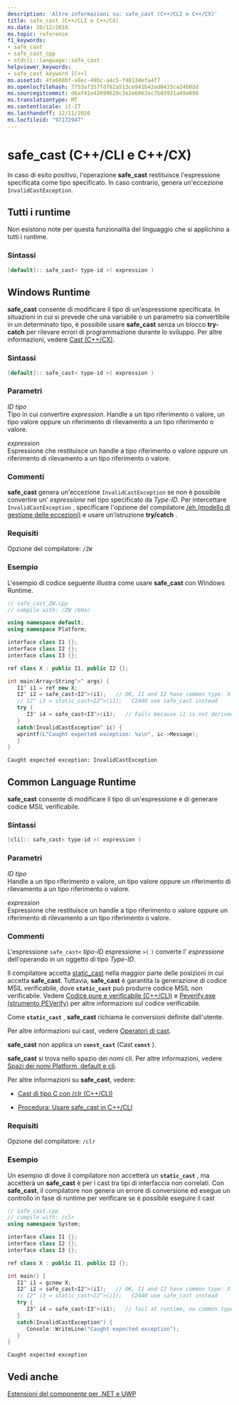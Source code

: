 ```yaml
---
description: 'Altre informazioni su: safe_cast (C++/CLI e C++/CX)'
title: safe_cast (C++/CLI e C++/CX)
ms.date: 10/12/2018
ms.topic: reference
f1_keywords:
- safe_cast
- safe_cast_cpp
- stdcli::language::safe_cast
helpviewer_keywords:
- safe_cast keyword [C++]
ms.assetid: 4fa688bf-a8ec-49bc-a4c5-f48134efa4f7
ms.openlocfilehash: 7753af357fd782a513ce941b42ad0433ca24b0dd
ms.sourcegitcommit: d6af41e42699628c3e2e6063ec7b03931a49a098
ms.translationtype: MT
ms.contentlocale: it-IT
ms.lasthandoff: 12/11/2020
ms.locfileid: "97172947"
---
```

# <a name="safe_cast-ccli-and-ccx"></a>safe_cast (C++/CLI e C++/CX)

In caso di esito positivo, l'operazione **safe_cast** restituisce l'espressione specificata come tipo specificato. In caso contrario, genera un'eccezione `InvalidCastException`.

## <a name="all-runtimes"></a>Tutti i runtime

Non esistono note per questa funzionalità del linguaggio che si applichino a tutti i runtime.

### <a name="syntax"></a>Sintassi

```cpp
[default]:: safe_cast< type-id >( expression )
```

## <a name="windows-runtime"></a>Windows Runtime

**safe_cast** consente di modificare il tipo di un'espressione specificata. In situazioni in cui si prevede che una variabile o un parametro sia convertibile in un determinato tipo, è possibile usare **safe_cast** senza un blocco **try-catch** per rilevare errori di programmazione durante lo sviluppo. Per altre informazioni, vedere [Cast (C++/CX)](../cppcx/casting-c-cx.md).

### <a name="syntax"></a>Sintassi

```cpp
[default]:: safe_cast< type-id >( expression )
```

### <a name="parameters"></a>Parametri

*ID tipo*<br/>
Tipo in cui convertire *expression*. Handle a un tipo riferimento o valore, un tipo valore oppure un riferimento di rilevamento a un tipo riferimento o valore.

*expression*<br/>
Espressione che restituisce un handle a tipo riferimento o valore oppure un riferimento di rilevamento a un tipo riferimento o valore.

### <a name="remarks"></a>Commenti

**safe_cast** genera un'eccezione `InvalidCastException` se non è possibile convertire un' *espressione* nel tipo specificato da *Type-ID*. Per intercettare `InvalidCastException` , specificare l'opzione del compilatore [/eh (modello di gestione delle eccezioni)](../build/reference/eh-exception-handling-model.md) e usare un'istruzione **try/catch** .

### <a name="requirements"></a>Requisiti

Opzione del compilatore: `/ZW`

### <a name="examples"></a>Esempio

L'esempio di codice seguente illustra come usare **safe_cast** con Windows Runtime.

```cpp
// safe_cast_ZW.cpp
// compile with: /ZW /EHsc

using namespace default;
using namespace Platform;

interface class I1 {};
interface class I2 {};
interface class I3 {};

ref class X : public I1, public I2 {};

int main(Array<String^>^ args) {
   I1^ i1 = ref new X;
   I2^ i2 = safe_cast<I2^>(i1);   // OK, I1 and I2 have common type: X
   // I2^ i3 = static_cast<I2^>(i1);   C2440 use safe_cast instead
   try {
      I3^ i4 = safe_cast<I3^>(i1);   // Fails because i1 is not derived from I3.
   }
   catch(InvalidCastException^ ic) {
   wprintf(L"Caught expected exception: %s\n", ic->Message);
   }
}
```

```Output
Caught expected exception: InvalidCastException
```

## <a name="common-language-runtime"></a>Common Language Runtime

**safe_cast** consente di modificare il tipo di un'espressione e di generare codice MSIL verificabile.

### <a name="syntax"></a>Sintassi

```cpp
[cli]:: safe_cast< type-id >( expression )
```

### <a name="parameters"></a>Parametri

*ID tipo*<br/>
Handle a un tipo riferimento o valore, un tipo valore oppure un riferimento di rilevamento a un tipo riferimento o valore.

*expression*<br/>
Espressione che restituisce un handle a tipo riferimento o valore oppure un riferimento di rilevamento a un tipo riferimento o valore.

### <a name="remarks"></a>Commenti

L'espressione `safe_cast<` *tipo-ID* espressione `>(`  `)` converte l' *espressione* dell'operando in un oggetto di tipo *Type-ID*.

Il compilatore accetta [static_cast](../cpp/static-cast-operator.md) nella maggior parte delle posizioni in cui accetta **safe_cast**.  Tuttavia, **safe_cast** è garantita la generazione di codice MSIL verificabile, dove **`static_cast`** può produrre codice MSIL non verificabile.  Vedere [Codice pure e verificabile (C++/CLI)](../dotnet/pure-and-verifiable-code-cpp-cli.md) e [Peverify.exe (strumento PEVerify)](/dotnet/framework/tools/peverify-exe-peverify-tool) per altre informazioni sul codice verificabile.

Come **`static_cast`** , **safe_cast** richiama le conversioni definite dall'utente.

Per altre informazioni sui cast, vedere [Operatori di cast](../cpp/casting-operators.md).

**safe_cast** non applica un **`const_cast`** (Cast **`const`** ).

**safe_cast** si trova nello spazio dei nomi cli.  Per altre informazioni, vedere [Spazi dei nomi Platform, default e cli](platform-default-and-cli-namespaces-cpp-component-extensions.md).

Per altre informazioni su **safe_cast**, vedere:

- [Cast di tipo C con /clr (C++/CLI)](c-style-casts-with-clr-cpp-cli.md)

- [Procedura: Usare safe_cast in C++/CLI](../dotnet/how-to-use-safe-cast-in-cpp-cli.md)

### <a name="requirements"></a>Requisiti

Opzione del compilatore: `/clr`

### <a name="examples"></a>Esempio

Un esempio di dove il compilatore non accetterà un **`static_cast`** , ma accetterà un **safe_cast** è per i cast tra tipi di interfaccia non correlati.  Con **safe_cast**, il compilatore non genera un errore di conversione ed esegue un controllo in fase di runtime per verificare se è possibile eseguire il cast

```cpp
// safe_cast.cpp
// compile with: /clr
using namespace System;

interface class I1 {};
interface class I2 {};
interface class I3 {};

ref class X : public I1, public I2 {};

int main() {
   I1^ i1 = gcnew X;
   I2^ i2 = safe_cast<I2^>(i1);   // OK, I1 and I2 have common type: X
   // I2^ i3 = static_cast<I2^>(i1);   C2440 use safe_cast instead
   try {
      I3^ i4 = safe_cast<I3^>(i1);   // fail at runtime, no common type
   }
   catch(InvalidCastException^) {
      Console::WriteLine("Caught expected exception");
   }
}
```

```Output
Caught expected exception
```

## <a name="see-also"></a>Vedi anche

[Estensioni del componente per .NET e UWP](component-extensions-for-runtime-platforms.md)
